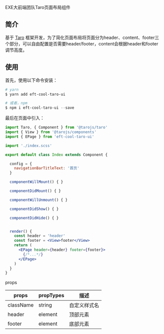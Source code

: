 EXE大前端团队Taro页面布局组件

## 简介

基于 [Taro](https://taro.aotu.io/) 框架开发，为了简化页面布局将页面分为header、content、footer三个部分，可以自由配置是否需要header/footer，content会根据header和footer调节高度。

## 使用

首先，使用以下命令安装：

```powershell
# yarn
$ yarn add eft-cool-taro-ui

# 或者，npm
$ npm i eft-cool-taro-ui --save
```

最后在页面中引入：

```jsx
import Taro, { Component } from '@tarojs/taro'
import { View } from '@tarojs/components'
import { EPage } from 'eft-cool-taro-ui'

import './index.scss'

export default class Index extends Component {

  config = {
    navigationBarTitleText: '首页'
  }

  componentWillMount() { }

  componentDidMount() { }

  componentWillUnmount() { }

  componentDidShow() { }

  componentDidHide() { }


  render() {
    const header = 'header'
    const footer = <View>footer</View>
    return (
      <EPage header={header} footer={footer}>
        {/*...*/}
      </EPage>
    )
  }
}
```

props

| props     | propTypes | 描述         |
| --------- | --------- | ------------ |
| className | string    | 自定义样式名 |
| header    | element   | 顶部元素     |
| footer    | element   | 底部元素     |



